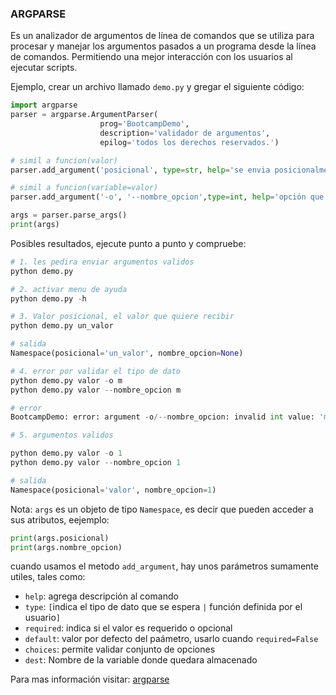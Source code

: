 ### **ARGPARSE**

Es un analizador de argumentos de línea de comandos que se utiliza para procesar y manejar los argumentos pasados a un programa desde la línea de comandos. Permitiendo una mejor interacción con los usuarios al ejecutar scripts. 

Ejemplo, crear un archivo llamado `demo.py` y gregar el siguiente código:
```python
import argparse
parser = argparse.ArgumentParser(
                    prog='BootcampDemo',
                    description='validador de argumentos',
                    epilog='todos los derechos reservados.')

# simil a funcion(valor)
parser.add_argument('posicional', type=str, help='se envia posicionalmente')

# simil a funcion(variable=valor)
parser.add_argument('-o', '--nombre_opcion',type=int, help='opción que toma un valor')

args = parser.parse_args()
print(args)
```

Posibles resultados, ejecute punto a punto y compruebe:


```python
# 1. les pedira enviar argumentos validos
python demo.py

# 2. activar menu de ayuda
python demo.py -h

# 3. Valor posicional, el valor que quiere recibir
python demo.py un_valor

# salida
Namespace(posicional='un_valor', nombre_opcion=None)

# 4. error por validar el tipo de dato
python demo.py valor -o m
python demo.py valor --nombre_opcion m

# error
BootcampDemo: error: argument -o/--nombre_opcion: invalid int value: 'm'

# 5. argumentos validos

python demo.py valor -o 1
python demo.py valor --nombre_opcion 1

# salida
Namespace(posicional='valor', nombre_opcion=1)
```

Nota: `args` es un objeto de tipo `Namespace`, es decir que pueden acceder a sus atributos, eejemplo:


```python
print(args.posicional)
print(args.nombre_opcion)
```

cuando usamos el metodo `add_argument`, hay unos parámetros sumamente utiles, tales como:

* `help`: agrega descripción al comando
* `type`: `[`indica el tipo de dato que se espera `|` función definida por el usuario`]`
* `required`: indica si el valor es requerido o opcional
* `default`: valor por defecto del paámetro, usarlo cuando `required=False` 
* `choices`: permite validar conjunto de opciones
* `dest`: Nombre de la variable donde quedara almacenado


Para mas información visitar: [argparse](https://docs.python.org/3/library/argparse.html)
    
